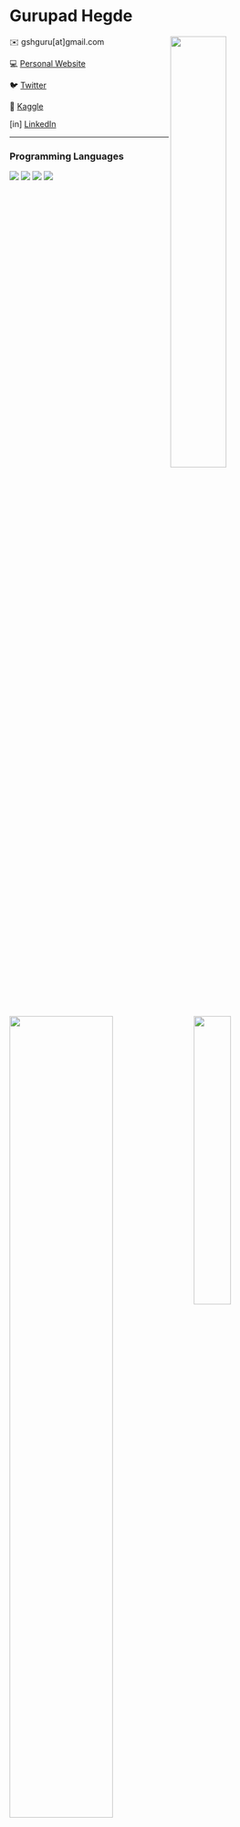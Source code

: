 # Gurupad Hegde

<img width="44%" align="right" src="https://github-readme-stats.vercel.app/api?username=gshguru&count_private=true&show_icons=true&theme=tokyonight" />


<div align="left">

✉️ gshguru[at]gmail.com

💻 [Personal Website](https://gshguru.github.io)

🐦 [Twitter](https://twitter.com/gshguru)

🤖 [Kaggle](https://www.kaggle.com/gshguru)

[in] [LinkedIn](https://www.linkedin.com/in/gshguru)
</div>

---

### Programming Languages

![](https://img.shields.io/badge/python-blue)
![](https://img.shields.io/badge/javascript-red)
![](https://img.shields.io/badge/c++-yellow)
![](https://img.shields.io/badge/java-blue)

<img width="60%" align="left" src="https://images.unsplash.com/photo-1693409244011-d37686dadff1?&w=300" />

<img width="36%" align ="right" src="https://github-readme-stats.vercel.app/api/top-langs/?username=gshguru&theme=tokyonight" />

<img width="100%" src="https://github-profile-summary-cards.vercel.app/api/cards/profile-details?username=gshguru&theme=tokyonight" />
